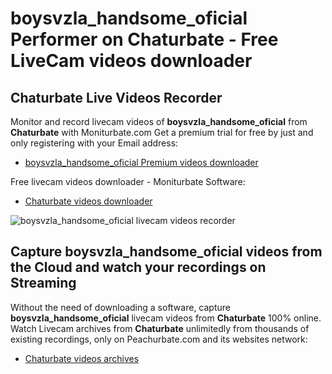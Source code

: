 # boysvzla_handsome_oficial Performer on Chaturbate - Free LiveCam videos downloader

## Chaturbate Live Videos Recorder

Monitor and record livecam videos of **boysvzla_handsome_oficial** from **Chaturbate** with Moniturbate.com
Get a premium trial for free by just and only registering with your Email address:
* [boysvzla_handsome_oficial Premium videos downloader](https://moniturbate.com/request-demo-licence-key.html)

Free livecam videos downloader - Moniturbate Software:
* [Chaturbate videos downloader](https://moniturbate.com/moniturbate-download-software.html)

![boysvzla_handsome_oficial livecam videos recorder](https://peachurnet.com/templates/moniturbate-software.png)


## Capture boysvzla_handsome_oficial videos from the Cloud and watch your recordings on Streaming

Without the need of downloading a software, capture **boysvzla_handsome_oficial** livecam videos from **Chaturbate** 100% online.
Watch Livecam archives from **Chaturbate** unlimitedly from thousands of existing recordings, only on Peachurbate.com and its websites network:
* [Chaturbate videos archives](https://peachurnet.com/)